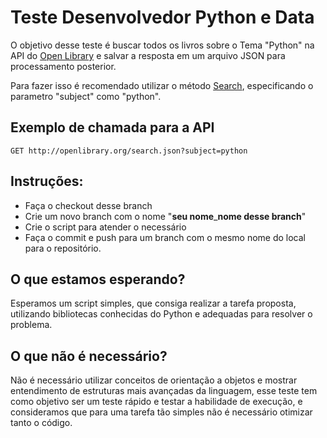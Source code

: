 # Teste Desenvolvedor Python e Data

O objetivo desse teste é buscar todos os livros sobre o Tema "Python" 
na API do [Open Library](https://openlibrary.org) e salvar a resposta 
em um arquivo JSON para processamento posterior.

Para fazer isso é recomendado utilizar o método 
[Search](https://openlibrary.org/dev/docs/api/search), especificando o
parametro "subject" como "python".

## Exemplo de chamada para a API

```
GET http://openlibrary.org/search.json?subject=python 
```

## Instruções:

- Faça o checkout desse branch
- Crie um novo branch com o nome "**seu nome**_**nome desse branch**"
- Crie o script para atender o necessário
- Faça o commit e push para um branch com o mesmo nome do local para o 
repositório.


## O que estamos esperando?

Esperamos um script simples, que consiga realizar a tarefa proposta, 
utilizando bibliotecas conhecidas do Python e adequadas para resolver
o problema.

## O que não é necessário?

Não é necessário utilizar conceitos de orientação a objetos e mostrar
entendimento de estruturas mais avançadas da linguagem, esse teste tem
como objetivo ser um teste rápido e testar a habilidade de execução, e 
consideramos que para uma tarefa tão simples não é necessário otimizar 
tanto o código.